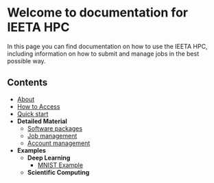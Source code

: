 # Welcome to documentation for IEETA HPC

In this page you can find documentation on how to use the IEETA HPC, including information on how to submit and manage jobs in the best possible way.

## Contents

* [About](about.md)
* [How to Access](how_to_access.md)
* [Quick start](quick_start.md)
* **Detailed Material**
    - [Software packages](detail_material/software_packages.md)
    - [Job management](detail_material/job_management.md)
    - [Account management](detail_material/account_management.md)
* **Examples**
    - **Deep Learning**
        * [MNIST Example](examples/dl/mnist.md)
    - **Scientific Computing**